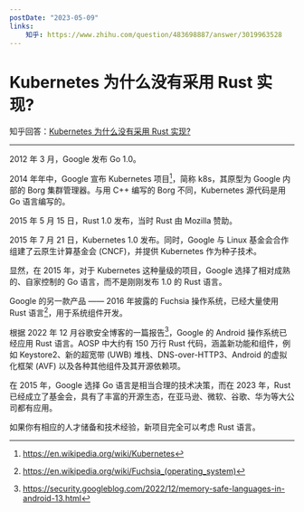 ```yaml
---
postDate: "2023-05-09"
links:
    知乎: https://www.zhihu.com/question/483698887/answer/3019963528
---
```


# Kubernetes 为什么没有采用 Rust 实现?

知乎回答：[Kubernetes 为什么没有采用 Rust 实现?](https://www.zhihu.com/question/483698887/answer/3019963528)

---

2012 年 3 月，Google 发布 Go 1.0。

2014 年年中，Google 宣布 Kubernetes 项目[^1]，简称 k8s，其原型为 Google 内部的 Borg 集群管理器。与用 C++ 编写的 Borg 不同，Kubernetes 源代码是用 Go 语言编写的。

2015 年 5 月 15 日，Rust 1.0 发布，当时 Rust 由 Mozilla 赞助。

2015 年 7 月 21 日，Kubernetes 1.0 发布。同时，Google 与 Linux 基金会合作组建了云原生计算基金会 (CNCF)，并提供 Kubernetes 作为种子技术。

显然，在 2015 年，对于 Kubernetes 这种量级的项目，Google 选择了相对成熟的、自家控制的 Go 语言，而不是刚刚发布 1.0 的 Rust 语言。

Google 的另一款产品 —— 2016 年披露的 Fuchsia 操作系统，已经大量使用 Rust 语言[^2]，用于系统组件开发。

根据 2022 年 12 月谷歌安全博客的一篇报告[^3]，Google 的 Android 操作系统已经应用 Rust 语言。AOSP 中大约有 150 万行 Rust 代码，涵盖新功能和组件，例如 Keystore2、新的超宽带 (UWB) 堆栈、DNS-over-HTTP3、Android 的虚拟化框架 (AVF) 以及各种其他组件及其开源依赖项。

在 2015 年，Google 选择 Go 语言是相当合理的技术决策，而在 2023 年，Rust 已经成立了基金会，具有了丰富的开源生态，在亚马逊、微软、谷歌、华为等大公司都有应用。

如果你有相应的人才储备和技术经验，新项目完全可以考虑 Rust 语言。

[^1]: https://en.wikipedia.org/wiki/Kubernetes
[^2]: https://en.wikipedia.org/wiki/Fuchsia_(operating_system)
[^3]: https://security.googleblog.com/2022/12/memory-safe-languages-in-android-13.html
